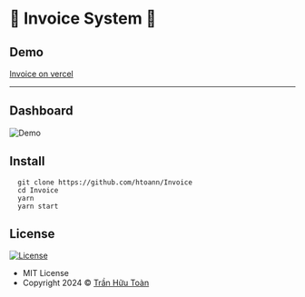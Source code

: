 # 🚀 Invoice System 🚀

## Demo
[Invoice on vercel](https://invoice-sys.vercel.app/)

---

## Dashboard
![Demo](https://github.com/user-attachments/assets/56b223ab-79ac-4b93-8133-4874eeea37b2)

## Install

```
  git clone https://github.com/htoann/Invoice
  cd Invoice
  yarn
  yarn start
```

## License

[![License](https://img.shields.io/:License-MIT-blue.svg?style=flat-square)](#)

- MIT License
- Copyright 2024 © [Trần Hữu Toàn](https://github.com/htoann)
